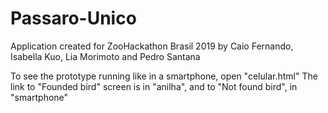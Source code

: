 # Passaro-Unico
Application created for ZooHackathon Brasil 2019 by Caio Fernando, Isabella Kuo, Lia Morimoto and Pedro Santana

To see the prototype running like in a smartphone, open "celular.html"
The link to "Founded bird" screen is in "anilha", and to "Not found bird", in "smartphone"
